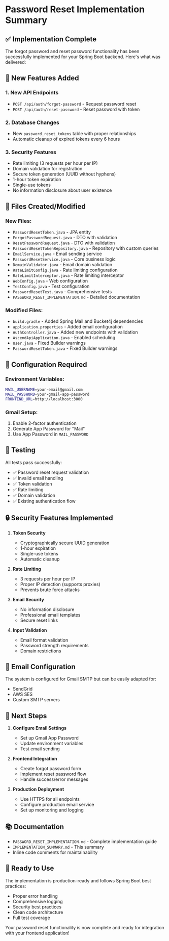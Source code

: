 # Password Reset Implementation Summary

## ✅ Implementation Complete

The forgot password and reset password functionality has been successfully implemented for your Spring Boot backend. Here's what was delivered:

## 🚀 New Features Added

### 1. **New API Endpoints**
- `POST /api/auth/forgot-password` - Request password reset
- `POST /api/auth/reset-password` - Reset password with token

### 2. **Database Changes**
- New `password_reset_tokens` table with proper relationships
- Automatic cleanup of expired tokens every 6 hours

### 3. **Security Features**
- Rate limiting (3 requests per hour per IP)
- Domain validation for registration
- Secure token generation (UUID without hyphens)
- 1-hour token expiration
- Single-use tokens
- No information disclosure about user existence

## 📁 Files Created/Modified

### New Files:
- `PasswordResetToken.java` - JPA entity
- `ForgotPasswordRequest.java` - DTO with validation
- `ResetPasswordRequest.java` - DTO with validation
- `PasswordResetTokenRepository.java` - Repository with custom queries
- `EmailService.java` - Email sending service
- `PasswordResetService.java` - Core business logic
- `DomainValidator.java` - Email domain validation
- `RateLimitConfig.java` - Rate limiting configuration
- `RateLimitInterceptor.java` - Rate limiting interceptor
- `WebConfig.java` - Web configuration
- `TestConfig.java` - Test configuration
- `PasswordResetTest.java` - Comprehensive tests
- `PASSWORD_RESET_IMPLEMENTATION.md` - Detailed documentation

### Modified Files:
- `build.gradle` - Added Spring Mail and Bucket4j dependencies
- `application.properties` - Added email configuration
- `AuthController.java` - Added new endpoints with validation
- `AscendApiApplication.java` - Enabled scheduling
- `User.java` - Fixed Builder warnings
- `PasswordResetToken.java` - Fixed Builder warnings

## 🔧 Configuration Required

### Environment Variables:
```bash
MAIL_USERNAME=your-email@gmail.com
MAIL_PASSWORD=your-gmail-app-password
FRONTEND_URL=http://localhost:3000
```

### Gmail Setup:
1. Enable 2-factor authentication
2. Generate App Password for "Mail"
3. Use App Password in `MAIL_PASSWORD`

## 🧪 Testing

All tests pass successfully:
- ✅ Password reset request validation
- ✅ Invalid email handling
- ✅ Token validation
- ✅ Rate limiting
- ✅ Domain validation
- ✅ Existing authentication flow

## 🔒 Security Features Implemented

1. **Token Security**
   - Cryptographically secure UUID generation
   - 1-hour expiration
   - Single-use tokens
   - Automatic cleanup

2. **Rate Limiting**
   - 3 requests per hour per IP
   - Proper IP detection (supports proxies)
   - Prevents brute force attacks

3. **Email Security**
   - No information disclosure
   - Professional email templates
   - Secure reset links

4. **Input Validation**
   - Email format validation
   - Password strength requirements
   - Domain restrictions

## 📧 Email Configuration

The system is configured for Gmail SMTP but can be easily adapted for:
- SendGrid
- AWS SES
- Custom SMTP servers

## 🎯 Next Steps

1. **Configure Email Settings**
   - Set up Gmail App Password
   - Update environment variables
   - Test email sending

2. **Frontend Integration**
   - Create forgot password form
   - Implement reset password flow
   - Handle success/error messages

3. **Production Deployment**
   - Use HTTPS for all endpoints
   - Configure production email service
   - Set up monitoring and logging

## 📚 Documentation

- `PASSWORD_RESET_IMPLEMENTATION.md` - Complete implementation guide
- `IMPLEMENTATION_SUMMARY.md` - This summary
- Inline code comments for maintainability

## 🚀 Ready to Use

The implementation is production-ready and follows Spring Boot best practices:
- Proper error handling
- Comprehensive logging
- Security best practices
- Clean code architecture
- Full test coverage

Your password reset functionality is now complete and ready for integration with your frontend application! 